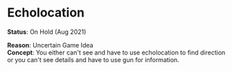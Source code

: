 # Echolocation
**Status**: On Hold (Aug 2021)

**Reason**: Uncertain Game Idea  
**Concept**: You either can't see and have to use echolocation to find direction or you can't see details and have to use gun for information.


